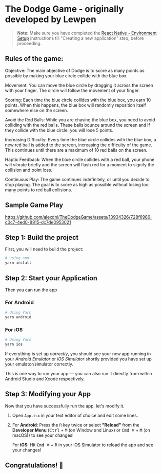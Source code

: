 # The Dodge Game - originally developed by Lewpen

> **Note**: Make sure you have completed the [React Native - Environment Setup](https://reactnative.dev/docs/environment-setup) instructions till "Creating a new application" step, before proceeding.

## Rules of the game: 
Objective: The main objective of Dodge is to score as many points as possible by making your blue circle collide with the blue box.

Movement: You can move the blue circle by dragging it across the screen with your finger. The circle will follow the movement of your finger.

Scoring: Each time the blue circle collides with the blue box, you earn 10 points. When this happens, the blue box will randomly reposition itself somewhere else on the screen.

Avoid the Red Balls: While you are chasing the blue box, you need to avoid colliding with the red balls. These balls bounce around the screen and if they collide with the blue circle, you will lose 5 points.

Increasing Difficulty: Every time the blue circle collides with the blue box, a new red ball is added to the screen, increasing the difficulty of the game. This continues until there are a maximum of 10 red balls on the screen.

Haptic Feedback: When the blue circle collides with a red ball, your phone will vibrate briefly and the screen will flash red for a moment to signify the collision and point loss.

Continuous Play: The game continues indefinitely, or until you decide to stop playing. The goal is to score as high as possible without losing too many points to red ball collisions.

## Sample Game Play

https://github.com/alexdni/TheDodgeGame/assets/13934326/728f6986-c0c7-4ed0-8815-dc7de0953021


## Step 1: Build the project

First, you will need to build the project:

```bash
# using npm
yarn install
```

## Step 2: Start your Application

Then you can run the app

### For Android

```bash
# Using Yarn
yarn android
```

### For iOS

```bash
# Using Yarn
yarn ios
```

If everything is set up _correctly_, you should see your new app running in your _Android Emulator_ or _iOS Simulator_ shortly provided you have set up your emulator/simulator correctly.

This is one way to run your app — you can also run it directly from within Android Studio and Xcode respectively.

## Step 3: Modifying your App

Now that you have successfully run the app, let's modify it.

1. Open `App.tsx` in your text editor of choice and edit some lines.
2. For **Android**: Press the <kbd>R</kbd> key twice or select **"Reload"** from the **Developer Menu** (<kbd>Ctrl</kbd> + <kbd>M</kbd> (on Window and Linux) or <kbd>Cmd ⌘</kbd> + <kbd>M</kbd> (on macOS)) to see your changes!

   For **iOS**: Hit <kbd>Cmd ⌘</kbd> + <kbd>R</kbd> in your iOS Simulator to reload the app and see your changes!

## Congratulations! :tada:

